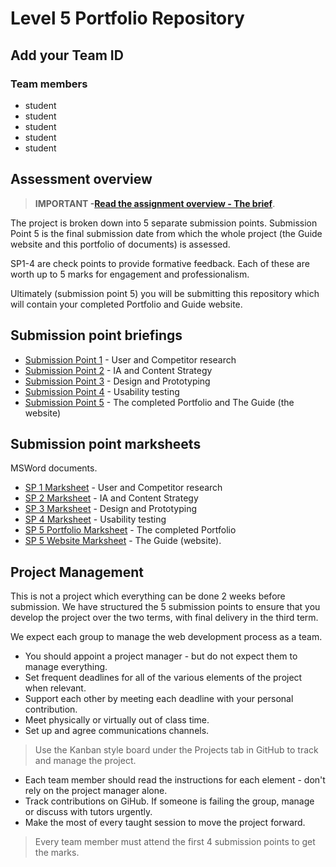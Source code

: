 # Level 5 Portfolio Repository

<!-- Complete these first two sections. -->

## Add your Team ID

### Team members

- student
- student
- student
- student
- student

## Assessment overview

>**IMPORTANT -[Read the assignment overview - The brief](the-brief.md)**.

The project is broken down into 5 separate submission points. Submission Point 5 is the final submission date from which the whole project (the Guide website and this portfolio of documents) is assessed. 

SP1-4 are check points to provide formative feedback. Each of these are worth up to 5 marks for engagement and professionalism.

Ultimately (submission point 5) you will be submitting this repository which will contain your completed Portfolio and Guide website.

## Submission point briefings

- [Submission Point 1](1_User_and_Competitor_Research/README.md) - User and Competitor research
- [Submission Point 2](2_IA_and_Content_Strategy/README.md) - IA and Content Strategy
- [Submission Point 3](3_Design_&_Prototyping/README.md) - Design and Prototyping
- [Submission Point 4](4_Usability_Testing/README.md) - Usability testing
- [Submission Point 5](5_QA_and_The_Guide/README.md) - The completed Portfolio and The Guide (the website)

## Submission point marksheets

MSWord documents.

- [SP 1 Marksheet](marksheets/sp1-marksheet.docx) - User and Competitor research
- [SP 2 Marksheet](marksheets/sp2-marksheet.docx) - IA and Content Strategy
- [SP 3 Marksheet](marksheets/sp3-marksheet.docx) - Design and Prototyping
- [SP 4 Marksheet](marksheets/sp4-marksheet.docx)  - Usability testing
- [SP 5 Portfolio Marksheet](marksheets/sp5-portfolio-marksheet.docx) - The completed Portfolio
- [SP 5 Website Marksheet](marksheets/sp5-website-marksheet.docx) - The Guide (website).

## Project Management

This is not a project which everything can be done 2 weeks before submission. We have structured the 5 submission points to ensure that you develop the project over the two terms, with final delivery in the third term.

We expect each group to manage the web development process as a team. 

* You should appoint a project manager - but do not expect them to manage everything.
* Set frequent deadlines for all of the various elements of the project when relevant.
*  Support each other by meeting each deadline with your personal contribution.
* Meet physically or virtually out of class time.
* Set up and agree communications channels.

>Use the Kanban style board under the Projects tab in GitHub to track and manage the project.

* Each team member should read the instructions for each element - don't rely on the project manager alone.
* Track contributions on GiHub. If someone is failing the group, manage or discuss with tutors urgently.
* Make the most of every taught session to move the project forward.

>Every team member must attend the first 4 submission points to get the marks.



